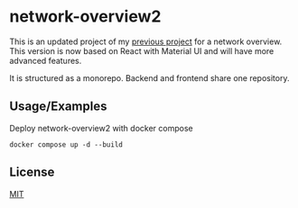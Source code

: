 # network-overview2

This is an updated project of my [previous project](https://github.com/ElfenB/network-overview) for a network overview. This version is now based on React with Material UI and will have more advanced features.

It is structured as a monorepo. Backend and frontend share one repository.

## Usage/Examples

Deploy network-overview2 with docker compose

```shell
docker compose up -d --build
```

## License

[MIT](https://choosealicense.com/licenses/mit/)
